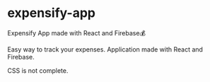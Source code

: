 # expensify-app
Expensify App made with React and Firebase💰

Easy way to track your expenses. Application made with React and Firebase.

CSS is not complete.

